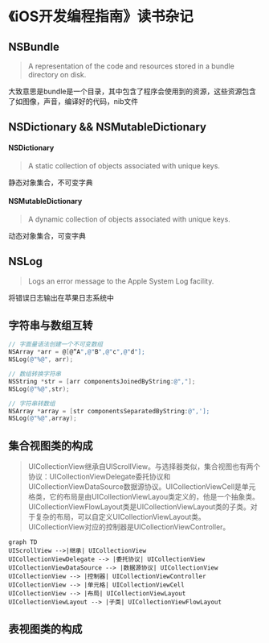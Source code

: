 # 《iOS开发编程指南》读书杂记

## NSBundle

> A representation of the code and resources stored in a bundle directory on disk.

大致意思是bundle是一个目录，其中包含了程序会使用到的资源，这些资源包含了如图像，声音，编译好的代码，nib文件

## NSDictionary && NSMutableDictionary

#### NSDictionary

> A static collection of objects associated with unique keys.

静态对象集合，不可变字典

#### NSMutableDictionary

> A dynamic collection of objects associated with unique keys.

动态对象集合，可变字典

## NSLog

> Logs an error message to the Apple System Log facility.

将错误日志输出在苹果日志系统中

## 字符串与数组互转

``` Objective-C
// 字面量语法创建一个不可变数组
NSArray *arr = @[@“A",@"B",@"c",@"d"];
NSLog(@"%@", arr);

// 数组转换字符串
NSString *str = [arr componentsJoinedByString:@","];
NSLog(@"%@",str);

// 字符串转数组
NSArray *array = [str componentsSeparatedByString:@",'];
NSLog(@"%@",array);
```

## 集合视图类的构成

> UICollectionView继承自UIScrollView。与选择器类似，集合视图也有两个协议：UICollectionViewDelegate委托协议和UICollectionViewDataSource数据源协议。UICollectionViewCell是单元格类，它的布局是由UICollectionViewLayou类定义的，他是一个抽象类。UICollectionViewFlowLayout类是UICollectionViewLayout类的子类。对于复杂的布局，可以自定义UICollectionViewLayout类。UICollectionView对应的控制器是UICollectionViewController。

```mermaid
graph TD
UIScrollView -->|继承| UICollectionView
UICollectionViewDelegate --> |委托协议| UICollectionView
UICollectionViewDataSource --> |数据源协议| UICollectionView
UICollectionView --> |控制器| UICollectionViewController
UICollectionView --> |单元格| UICollectionViewCell
UICollectionView --> |布局| UICollectionViewLayout
UICollectionViewLayout --> |子类| UICollectionViewFlowLayout
```

## 表视图类的构成
